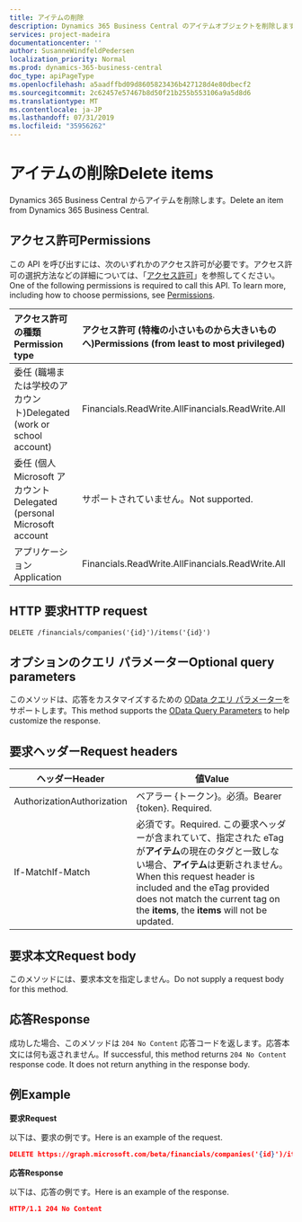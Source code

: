 ```yaml
---
title: アイテムの削除
description: Dynamics 365 Business Central のアイテムオブジェクトを削除します。
services: project-madeira
documentationcenter: ''
author: SusanneWindfeldPedersen
localization_priority: Normal
ms.prod: dynamics-365-business-central
doc_type: apiPageType
ms.openlocfilehash: a5aadffbd09d8605823436b427128d4e80dbecf2
ms.sourcegitcommit: 2c62457e57467b8d50f21b255b553106a9a5d8d6
ms.translationtype: MT
ms.contentlocale: ja-JP
ms.lasthandoff: 07/31/2019
ms.locfileid: "35956262"
---
```

# <a name="delete-items"></a><span data-ttu-id="f2cf3-103">アイテムの削除</span><span class="sxs-lookup"><span data-stu-id="f2cf3-103">Delete items</span></span>
<span data-ttu-id="f2cf3-104">Dynamics 365 Business Central からアイテムを削除します。</span><span class="sxs-lookup"><span data-stu-id="f2cf3-104">Delete an item from Dynamics 365 Business Central.</span></span>

## <a name="permissions"></a><span data-ttu-id="f2cf3-105">アクセス許可</span><span class="sxs-lookup"><span data-stu-id="f2cf3-105">Permissions</span></span>
<span data-ttu-id="f2cf3-p101">この API を呼び出すには、次のいずれかのアクセス許可が必要です。アクセス許可の選択方法などの詳細については、「[アクセス許可](/graph/permissions-reference)」を参照してください。</span><span class="sxs-lookup"><span data-stu-id="f2cf3-p101">One of the following permissions is required to call this API. To learn more, including how to choose permissions, see [Permissions](/graph/permissions-reference).</span></span>

|<span data-ttu-id="f2cf3-108">アクセス許可の種類</span><span class="sxs-lookup"><span data-stu-id="f2cf3-108">Permission type</span></span> |<span data-ttu-id="f2cf3-109">アクセス許可 (特権の小さいものから大きいものへ)</span><span class="sxs-lookup"><span data-stu-id="f2cf3-109">Permissions (from least to most privileged)</span></span>|
|:---------------|:------------------------------------------|
|<span data-ttu-id="f2cf3-110">委任 (職場または学校のアカウント)</span><span class="sxs-lookup"><span data-stu-id="f2cf3-110">Delegated (work or school account)</span></span>|<span data-ttu-id="f2cf3-111">Financials.ReadWrite.All</span><span class="sxs-lookup"><span data-stu-id="f2cf3-111">Financials.ReadWrite.All</span></span> |
|<span data-ttu-id="f2cf3-112">委任 (個人 Microsoft アカウント</span><span class="sxs-lookup"><span data-stu-id="f2cf3-112">Delegated (personal Microsoft account</span></span>|<span data-ttu-id="f2cf3-113">サポートされていません。</span><span class="sxs-lookup"><span data-stu-id="f2cf3-113">Not supported.</span></span>|
|<span data-ttu-id="f2cf3-114">アプリケーション</span><span class="sxs-lookup"><span data-stu-id="f2cf3-114">Application</span></span>|<span data-ttu-id="f2cf3-115">Financials.ReadWrite.All</span><span class="sxs-lookup"><span data-stu-id="f2cf3-115">Financials.ReadWrite.All</span></span>|

## <a name="http-request"></a><span data-ttu-id="f2cf3-116">HTTP 要求</span><span class="sxs-lookup"><span data-stu-id="f2cf3-116">HTTP request</span></span>
```
DELETE /financials/companies('{id}')/items('{id}')
```

## <a name="optional-query-parameters"></a><span data-ttu-id="f2cf3-117">オプションのクエリ パラメーター</span><span class="sxs-lookup"><span data-stu-id="f2cf3-117">Optional query parameters</span></span>
<span data-ttu-id="f2cf3-118">このメソッドは、応答をカスタマイズするための [OData クエリ パラメーター](/graph/query-parameters)をサポートします。</span><span class="sxs-lookup"><span data-stu-id="f2cf3-118">This method supports the [OData Query Parameters](/graph/query-parameters) to help customize the response.</span></span>

## <a name="request-headers"></a><span data-ttu-id="f2cf3-119">要求ヘッダー</span><span class="sxs-lookup"><span data-stu-id="f2cf3-119">Request headers</span></span>
|<span data-ttu-id="f2cf3-120">ヘッダー</span><span class="sxs-lookup"><span data-stu-id="f2cf3-120">Header</span></span>       |<span data-ttu-id="f2cf3-121">値</span><span class="sxs-lookup"><span data-stu-id="f2cf3-121">Value</span></span>                    |
|-------------|-------------------------|
|<span data-ttu-id="f2cf3-122">Authorization</span><span class="sxs-lookup"><span data-stu-id="f2cf3-122">Authorization</span></span>|<span data-ttu-id="f2cf3-p102">ベアラー {トークン}。必須。</span><span class="sxs-lookup"><span data-stu-id="f2cf3-p102">Bearer {token}. Required.</span></span>|
|<span data-ttu-id="f2cf3-125">If-Match</span><span class="sxs-lookup"><span data-stu-id="f2cf3-125">If-Match</span></span>     |<span data-ttu-id="f2cf3-126">必須です。</span><span class="sxs-lookup"><span data-stu-id="f2cf3-126">Required.</span></span> <span data-ttu-id="f2cf3-127">この要求ヘッダーが含まれていて、指定された eTag が**アイテム**の現在のタグと一致しない場合、**アイテム**は更新されません。</span><span class="sxs-lookup"><span data-stu-id="f2cf3-127">When this request header is included and the eTag provided does not match the current tag on the **items**, the **items** will not be updated.</span></span> |

## <a name="request-body"></a><span data-ttu-id="f2cf3-128">要求本文</span><span class="sxs-lookup"><span data-stu-id="f2cf3-128">Request body</span></span>
<span data-ttu-id="f2cf3-129">このメソッドには、要求本文を指定しません。</span><span class="sxs-lookup"><span data-stu-id="f2cf3-129">Do not supply a request body for this method.</span></span>

## <a name="response"></a><span data-ttu-id="f2cf3-130">応答</span><span class="sxs-lookup"><span data-stu-id="f2cf3-130">Response</span></span>
<span data-ttu-id="f2cf3-p104">成功した場合、このメソッドは ```204 No Content``` 応答コードを返します。応答本文には何も返されません。</span><span class="sxs-lookup"><span data-stu-id="f2cf3-p104">If successful, this method returns ```204 No Content``` response code. It does not return anything in the response body.</span></span>

## <a name="example"></a><span data-ttu-id="f2cf3-133">例</span><span class="sxs-lookup"><span data-stu-id="f2cf3-133">Example</span></span>

<span data-ttu-id="f2cf3-134">**要求**</span><span class="sxs-lookup"><span data-stu-id="f2cf3-134">**Request**</span></span>

<span data-ttu-id="f2cf3-135">以下は、要求の例です。</span><span class="sxs-lookup"><span data-stu-id="f2cf3-135">Here is an example of the request.</span></span>
```json
DELETE https://graph.microsoft.com/beta/financials/companies('{id}')/items('{id}')
```

<span data-ttu-id="f2cf3-136">**応答**</span><span class="sxs-lookup"><span data-stu-id="f2cf3-136">**Response**</span></span>

<span data-ttu-id="f2cf3-137">以下は、応答の例です。</span><span class="sxs-lookup"><span data-stu-id="f2cf3-137">Here is an example of the response.</span></span> 

```json
HTTP/1.1 204 No Content
```


